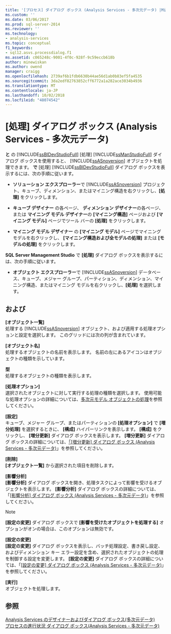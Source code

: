```yaml
---
title: '[プロセス] ダイアログ ボックス (Analysis Services - 多次元データ) |Microsoft Docs'
ms.custom: ''
ms.date: 03/06/2017
ms.prod: sql-server-2014
ms.reviewer: ''
ms.technology:
- analysis-services
ms.topic: conceptual
f1_keywords:
- sql12.asvs.processdialog.f1
ms.assetid: c065248c-9001-4f0c-928f-9c59eccb618b
author: minewiskan
ms.author: owend
manager: craigg
ms.openlocfilehash: 2739af6b1fdb6630b44ae56d1ab0b83ef5fa4535
ms.sourcegitcommit: 3da2edf82763852cff6772a1a282ace3034b4936
ms.translationtype: MT
ms.contentlocale: ja-JP
ms.lasthandoff: 10/02/2018
ms.locfileid: "48074542"
---
```

# <a name="process-dialog-box-analysis-services---multidimensional-data"></a>[処理] ダイアログ ボックス (Analysis Services - 多次元データ)
  **と** の [!INCLUDE[ssBIDevStudioFull](../includes/ssbidevstudiofull-md.md)] [処理] [!INCLUDE[ssManStudioFull](../includes/ssmanstudiofull-md.md)] ダイアログ ボックスを使用すると、 [!INCLUDE[ssASnoversion](../includes/ssasnoversion-md.md)] オブジェクトを処理できます。 **で** [処理] [!INCLUDE[ssBIDevStudioFull](../includes/ssbidevstudiofull-md.md)] ダイアログ ボックスを表示するには、次の手順に従います。  
  
-   **ソリューション エクスプローラー**で [!INCLUDE[ssASnoversion](../includes/ssasnoversion-md.md)] プロジェクト、キューブ、ディメンション、またはマイニング構造を右クリックし、**[処理]** をクリックします。  
  
-   **キューブ デザイナー** の各ページ、 **ディメンション デザイナー**の各ページ、または **マイニング モデル デザイナー**の **[マイニング構造]** ページおよび **[マイニング モデル]** ページでツール バーの **[処理]** をクリックします。  
  
-   **マイニング モデル デザイナー** の **[マイニング モデル]** ページでマイニング モデルを右クリックし、 **[マイニング構造および全モデルの処理]** または **[モデルの処理]** をクリックします。  
  
 **SQL Server Management Studio** で **[処理]** ダイアログ ボックスを表示するには、次の手順に従います。  
  
-   **オブジェクト エクスプローラー**で [!INCLUDE[ssASnoversion](../includes/ssasnoversion-md.md)] データベース、キューブ、メジャー グループ、パーティション、ディメンション、マイニング構造、またはマイニング モデルを右クリックし、**[処理]** を選択します。  
  
## <a name="options"></a>および  
 **[オブジェクト一覧]**  
 処理する [!INCLUDE[ssASnoversion](../includes/ssasnoversion-md.md)] オブジェクト、および適用する処理オプションと設定を選択します。 このグリッドには次の列が含まれています。  
  
 **[オブジェクト名]**  
 処理するオブジェクトの名前を表示します。 名前の左にあるアイコンはオブジェクトの種類を示しています。  
  
 **型**  
 処理するオブジェクトの種類を表示します。  
  
 **[処理オプション]**  
 選択されたオブジェクトに対して実行する処理の種類を選択します。 使用可能な処理オプションの詳細については、[多次元モデル オブジェクトの処理](multidimensional-models/processing-a-multidimensional-model-analysis-services.md)を参照してください。  
  
 **[設定]**  
 キューブ、メジャー グループ、またはパーティションの **[処理オプション]** で **[増分処理]** を選択するときに、 **[構成]** ハイパーリンクを表示します。 **[構成]** をクリックし、 **[増分更新]** ダイアログ ボックスを表示します。 **[増分更新]** ダイアログ ボックスの詳細については、[「[増分更新] ダイアログ ボックス &#40;Analysis Services - 多次元データ&#41;](incremental-update-dialog-box-analysis-services-multidimensional-data.md)」を参照してください。  
  
 **[削除]**  
 **[オブジェクト一覧]** から選択された項目を削除します。  
  
 **[影響分析]**  
 **[影響分析]** ダイアログ ボックスを開き、処理タスクによって影響を受けるオブジェクトを表示します。 **[影響分析]** ダイアログ ボックスの詳細については、「[[影響分析] ダイアログ ボックス &#40;Analysis Services - 多次元データ&#41;](impact-analysis-dialog-box-analysis-services-multidimensional-data.md)」を参照してください。  
  
> [!NOTE]  
>  **[設定の変更]** ダイアログ ボックスで **[影響を受けたオブジェクトを処理する]** オプションがオンの場合は、このオプションは無効です。  
  
 **[設定の変更]**  
 **[設定の変更]** ダイアログ ボックスを表示し、バッチ処理設定、書き戻し設定、およびディメンション キー エラー設定を含め、選択されたオブジェクトの処理を制御する設定を変更します。 **[設定の変更]** ダイアログ ボックスの詳細については、「[[設定の変更] ダイアログ ボックス &#40;Analysis Services - 多次元データ&#41;](change-settings-dialog-box-analysis-services-multidimensional-data.md)」を参照してください。  
  
 **[実行]**  
 オブジェクトを処理します。  
  
## <a name="see-also"></a>参照  
 [Analysis Services のデザイナーおよびダイアログ ボックス&#40;多次元データ&#41;](analysis-services-designers-and-dialog-boxes-multidimensional-data.md)   
 [プロセスの進行状況 ダイアログ ボックス&#40;Analysis Services - 多次元データ&#41;](process-progress-dialog-box-analysis-services-multidimensional-data.md)  
  
  
